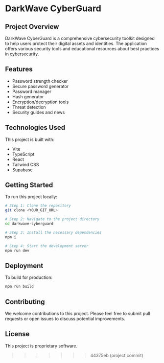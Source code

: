 

# DarkWave CyberGuard

## Project Overview

DarkWave CyberGuard is a comprehensive cybersecurity toolkit designed to help users protect their digital assets and identities. The application offers various security tools and educational resources about best practices in cybersecurity.

## Features

- Password strength checker
- Secure password generator
- Password manager
- Hash generator
- Encryption/decryption tools
- Threat detection
- Security guides and news

## Technologies Used

This project is built with:

- Vite
- TypeScript
- React
- Tailwind CSS
- Supabase

## Getting Started

To run this project locally:

```sh
# Step 1: Clone the repository
git clone <YOUR_GIT_URL>

# Step 2: Navigate to the project directory
cd darkwave-cyberguard

# Step 3: Install the necessary dependencies
npm i

# Step 4: Start the development server
npm run dev
```

## Deployment

To build for production:

```sh
npm run build
```

## Contributing

We welcome contributions to this project. Please feel free to submit pull requests or open issues to discuss potential improvements.

## License

This project is proprietary software.
>>>>>>> 44375eb (project commit)
